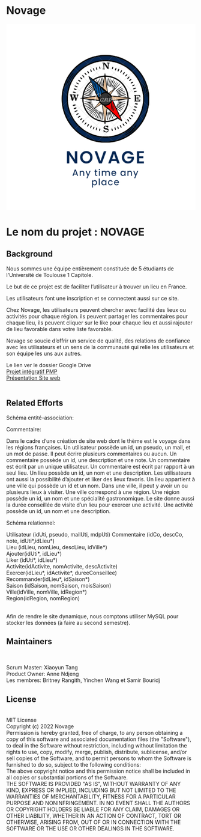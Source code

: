 # Novage

<img src="assets/images/logo2.png" alt="Your logo" title="Your logo"  />
<h1>Le nom du projet : NOVAGE</h1>




<H2>Background </H2>
Nous sommes une équipe entièrement constituée de 5 étudiants de l'Université de Toulouse 1 Capitole.<BR>

Le  but de ce projet est de faciliter l’utilisateur à trouver un lieu en France. <BR>

Les utilisateurs font une inscription et se connectent aussi sur ce site.<BR>

Chez Novage, les utilisateurs peuvent chercher avec facilité des lieux ou activités pour chaque région. ils peuvent partager les commentaires pour chaque lieu, ils peuvent  cliquer sur le like pour chaque lieu et aussi  rajouter de lieu favorable dans votre liste favorable.<BR>

Novage se  soucie d’offrir un service de qualité, des relations de confiance avec les utilisateurs et un sens de la communauté qui relie les utilisateurs et son équipe les uns aux autres. <BR>

Le lien ver le dossier Google Drive<BR>
<a href="https://docs.google.com/document/d/1yaC2_GxFr_GqfbpzW52bTUE6nbzf5xGNFtNh3AwWcWk/edit">Projet intégratif PMP</a><BR>
<a href="https://docs.google.com/presentation/d/1v5jUCV6jYN82gGwspAWEhQjGHpqWLswcL1h73yc1RMg/edit#slide=id.g1b9369e2784_2_82">Présentation Site web</a><BR>
<BR>

<H2>Related Efforts</H2>

Schéma entité-association:<BR>



Commentaire: <BR>

Dans le cadre d’une création de site web dont le thème est le voyage dans les régions françaises.
Un utilisateur possède un id, un pseudo, un mail, et un mot de passe. Il peut écrire plusieurs commentaires ou aucun. Un commentaire possède un id, une description et une note. Un commentaire est écrit par un unique utilisateur. Un commentaire est écrit par rapport à un seul lieu. Un lieu possède un id, un nom et une description. Les utilisateurs ont aussi la possibilité d’ajouter et liker des lieux favoris. Un lieu appartient à une ville qui possède un id et un nom. Dans une ville, il peut y avoir un ou plusieurs lieux à visiter. Une ville correspond à une région. Une région possède un id, un nom et une spécialité gastronomique. Le site donne aussi la durée conseillée de visite d’un lieu pour exercer une activité. Une activité possède un id, un nom et une description. <BR>

Schéma relationnel:<BR>

Utilisateur (idUti, pseudo, mailUti, mdpUti)
Commentaire (idCo, descCo, note, idUti*,idLieu*)<BR>
Lieu (idLieu, nomLieu, descLieu, idVille*)<BR>
Ajouter(idUti*, idLieu*)<BR>
Liker (idUti*, idLieu*)<BR>
Activite(idActivite, nomActivite, descActivite)<BR>
Exercer(idLieu*, idActivite*, dureeConseillee)<BR>
Recommander(idLieu*, idSaison*)<BR>
Saison (idSaison, nomSaison, moisSaison)<BR>
Ville(idVille, nomVille, idRegion*)<BR>
Region(idRegion, nomRegion)

<BR>
Afin de rendre le site dynamique, nous comptons utiliser MySQL pour stocker les données (à faire au second semestre).  
<BR>

<H2>Maintainers</H2><BR>

Scrum Master: Xiaoyun Tang<BR>
Product Owner: Anne Ndjeng<BR>
Les membres: Britney Rangith, Yinchen Wang et Samir Bouridj<BR>

<H2>License</H2>
<BR>
MIT License
<BR>
Copyright (c) 2022 Novage
<BR>
Permission is hereby granted, free of charge, to any person obtaining a copy
of this software and associated documentation files (the "Software"), to deal
in the Software without restriction, including without limitation the rights
to use, copy, modify, merge, publish, distribute, sublicense, and/or sell
copies of the Software, and to permit persons to whom the Software is
furnished to do so, subject to the following conditions:
<BR>
The above copyright notice and this permission notice shall be included in all
copies or substantial portions of the Software.
<BR>
THE SOFTWARE IS PROVIDED "AS IS", WITHOUT WARRANTY OF ANY KIND, EXPRESS OR
IMPLIED, INCLUDING BUT NOT LIMITED TO THE WARRANTIES OF MERCHANTABILITY,
FITNESS FOR A PARTICULAR PURPOSE AND NONINFRINGEMENT. IN NO EVENT SHALL THE
AUTHORS OR COPYRIGHT HOLDERS BE LIABLE FOR ANY CLAIM, DAMAGES OR OTHER
LIABILITY, WHETHER IN AN ACTION OF CONTRACT, TORT OR OTHERWISE, ARISING FROM,
OUT OF OR IN CONNECTION WITH THE SOFTWARE OR THE USE OR OTHER DEALINGS IN THE
SOFTWARE.








